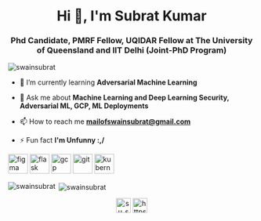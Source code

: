 <h1 align="center">Hi 👋, I'm Subrat Kumar</h1>
<h3 align="center">Phd Candidate, PMRF Fellow, UQIDAR Fellow at The University of Queensland and IIT Delhi (Joint-PhD Program)</h3>

<p align="left"> <img src="https://komarev.com/ghpvc/?username=swainsubrat" alt="swainsubrat" /> </p>

- 🌱 I’m currently learning **Adversarial Machine Learning**

- 💬 Ask me about **Machine Learning and Deep Learning Security, Adversarial ML, GCP, ML Deployments**

- 📫 How to reach me **mailofswainsubrat@gmail.com**

- ⚡ Fun fact **I'm Unfunny :,/**

<p align="left">
  
<!-- <img src="https://devicons.github.io/devicon/devicon.git/icons/django/django-original.svg" alt="django" width="40" height="40"/> <img src="https://devicons.github.io/devicon/devicon.git/icons/docker/docker-original-wordmark.svg" alt="docker" width="40" height="40"/>  -->
  
<img src="https://www.vectorlogo.zone/logos/figma/figma-icon.svg" alt="figma" width="40" height="40"/> <img src="https://www.vectorlogo.zone/logos/pocoo_flask/pocoo_flask-icon.svg" alt="flask" width="40" height="40"/> <img src="https://www.vectorlogo.zone/logos/google_cloud/google_cloud-icon.svg" alt="gcp" width="40" height="40"/> <img src="https://www.vectorlogo.zone/logos/git-scm/git-scm-icon.svg" alt="git" width="40" height="40"/> <img src="https://www.vectorlogo.zone/logos/kubernetes/kubernetes-icon.svg" alt="kubernetes" width="40" height="40"/>
  
<!-- <img src="https://devicons.github.io/devicon/devicon.git/icons/linux/linux-original.svg" alt="linux" width="40" height="40"/> <img src="https://devicons.github.io/devicon/devicon.git/icons/postgresql/postgresql-original-wordmark.svg" alt="postgresql" width="40" height="40"/> <img src="https://devicons.github.io/devicon/devicon.git/icons/python/python-original.svg" alt="python" width="40" height="40"/> <img src="https://www.vectorlogo.zone/logos/tensorflow/tensorflow-icon.svg" alt="tensorflow" width="40" height="40"/></p><p> -->
  
  
<img align="left" src="https://github-readme-stats.vercel.app/api/top-langs/?username=swainsubrat&layout=compact&hide=html" alt="swainsubrat" /></p>

<p>&nbsp;<img align="center" src="https://github-readme-stats.vercel.app/api?username=swainsubrat&show_icons=true" alt="swainsubrat" /></p>

<p align="center">
<a href="https://twitter.com/su_swain" target="blank"><img align="center" src="https://cdn.jsdelivr.net/npm/simple-icons@3.0.1/icons/twitter.svg" alt="su_swain" height="30" width="30" /></a>
<a href="https://linkedin.com/in/https://www.linkedin.com/in/swain-subrat-kumar-45b4a3164/" target="blank"><img align="center" src="https://cdn.jsdelivr.net/npm/simple-icons@3.0.1/icons/linkedin.svg" alt="https://www.linkedin.com/in/swain-subrat-kumar-45b4a3164/" height="30" width="30" /></a>
</p>
